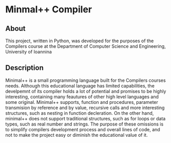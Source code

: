 # Minmal++ Compiler

## About
This project, written in Python, was developed for the purposes of the Compilers course at the Department of Computer Science and Engineering, University of Ioannina 

## Description
Minimal++ is a small programming language built for the Compilers courses needs. Although this educational language has limited capabilities, the develpemnt of its compiler holds a lot of potential and promises to be highly interesting, containing many feautures of other high level languages and some original. Minimal++ supports, function and procedures, parameter transmision by reference and by value, recursive calls and more interesting structures, such as nesting in function decleration. On the other hand, minimal++ does not support traditional structures, such as for loops or data types, such as real number and strings. The purpose of these omissions is to simplify compilers development process and overall lines of code, and not to make the project easy or diminish the educational value of it.
